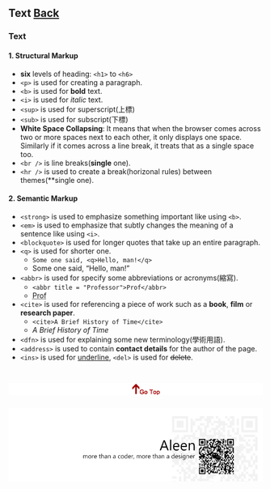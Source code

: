 ## Text [Back](./../HTML.md)

### Text
#### 1. Structural Markup
- **six** levels of heading:  ```<h1>``` to ```<h6>```
- ```<p>``` is used for creating a paragraph.
- ```<b>``` is used for **bold** text.
- ```<i>``` is used for *italic* text.
- ```<sup>``` is used for superscript(上標)
- ```<sub>``` is used for subscript(下標)
- **White Space Collapsing**: It means that when the browser comes across two or more spaces next to each other, it only displays one space. Similarly if it comes across a line break, it treats that as a single space too.
- ```<br />``` is line breaks(**single** one).
- ```<hr />``` is used to create a break(horizonal rules) between themes(**single one).

#### 2. Semantic Markup
- ```<strong>``` is used to emphasize something important like using ```<b>```.
- ```<em>``` is used to emphasize that subtly changes the meaning of a sentence like using ```<i>```.
- ```<blockquote>``` is used for longer quotes that take up an entire paragraph.
- ```<q>``` is used for shorter one.
	- ```Some one said, <q>Hello, man!</q>```
	- Some one said, <q>Hello, man!</q>
- ```<abbr>``` is used for specify some abbreviations or acronyms(縮寫).
	- ```<abbr title = "Professor">Prof</abbr>```
	- <abbr title = "Professor">Prof</abbr>
- ```<cite>``` is used for referencing a piece of work such as a **book**, **film** or **research paper**.
	- ```<cite>A Brief History of Time</cite>```
	- <cite>A Brief History of Time</cite>
- ```<dfn>``` is used for explaining some new terminology(學術用語).
- ```<address>``` is used to contain **contact details** for the author of the page.
- ```<ins>``` is used for <ins>underline</ins>, ```<del>``` is used for ~~delete~~.

<a href="#" style="left:200px;"><img src="./../../../pic/gotop.png"></a>
=====
<a href="http://aleen42.github.io/" target="_blank" ><img src="./../../../pic/tail.gif"></a>
